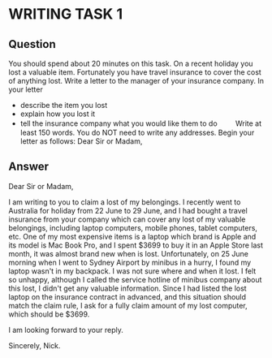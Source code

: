 # WRITING TASK 1

## Question
You should spend about 20 minutes on this task.
On a recent holiday you lost a valuable item. Fortunately you have travel insurance to cover the cost of anything lost.
Write a letter to the manager of your insurance company. In your letter

- describe the item you lost
- explain how you lost it
- tell the insurance company what you would like them to do
　　
Write at least 150 words.
You do NOT need to write any addresses.
Begin your letter as follows:
Dear Sir or Madam,

## Answer

Dear Sir or Madam,

I am writing to you to claim a lost of my belongings.
I recently went to Australia for holiday from 22 June to 29 June, and I had bought a travel insurance from your company which can cover any lost of my valuable belongings, including laptop computers, mobile phones, tablet computers, etc. 
One of my most expensive items is a laptop which brand is Apple and its model is Mac Book Pro, and I spent $3699 to buy it in an Apple Store last month, it was almost brand new when is lost.
Unfortunately, on 25 June morning when I went to Sydney Airport by minibus in a hurry, I found my laptop wasn't in my backpack. I was not sure where and when it lost. I felt so unhappy, although I called the service hotline of minibus company about this lost, I didn't get any valuable information.
Since I had listed the lost laptop on the insurance contract in advanced, and this situation should match the claim rule, I ask for a fully claim amount of my lost computer, which should be $3699.

I am looking forward to your reply.

Sincerely, Nick.